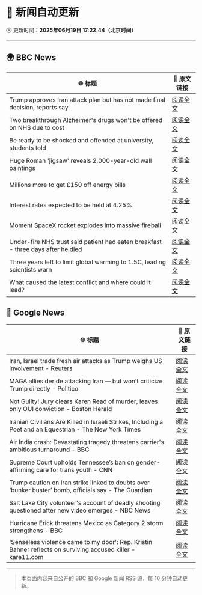 # 🧠 新闻自动更新

🕒 更新时间：**2025年06月19日 17:22:44（北京时间）**

---

## 🌍 BBC News

| 🌐 标题 | 🔗 原文链接 |
|--------|-------------|
| Trump approves Iran attack plan but has not made final decision, reports say | [阅读全文](https://www.bbc.com/news/articles/c4g8r8rj87vo) |
| Two breakthrough Alzheimer's drugs won't be offered on NHS due to cost | [阅读全文](https://www.bbc.com/news/articles/cq8zxx9kk0ko) |
| Be ready to be shocked and offended at university, students told | [阅读全文](https://www.bbc.com/news/articles/c74z8l8vkx3o) |
| Huge Roman 'jigsaw' reveals 2,000-year-old wall paintings | [阅读全文](https://www.bbc.com/news/articles/c5y5w1ldz8do) |
| Millions more to get £150 off energy bills | [阅读全文](https://www.bbc.com/news/articles/cx2kym1pvn4o) |
| Interest rates expected to be held at 4.25% | [阅读全文](https://www.bbc.com/news/articles/c98wyyk475no) |
| Moment SpaceX rocket explodes into massive fireball | [阅读全文](https://www.bbc.com/news/videos/c1k87l7nre4o) |
| Under-fire NHS trust said patient had eaten breakfast - three days after he died | [阅读全文](https://www.bbc.com/news/articles/cly2r0x9xwlo) |
| Three years left to limit global warming to 1.5C, leading scientists warn | [阅读全文](https://www.bbc.com/news/articles/cn4l927dj5zo) |
| What caused the latest conflict and where could it lead? | [阅读全文](https://www.bbc.com/news/articles/cdj9vj8glg2o) |

## 📰 Google News

| 🌐 标题 | 🔗 原文链接 |
|--------|-------------|
| Iran, Israel trade fresh air attacks as Trump weighs US involvement - Reuters | [阅读全文](https://news.google.com/rss/articles/CBMiuAFBVV95cUxPREEtLVk0NEF3VmdidjEzVjFrTG1UNWJVdTh4U0F1V2tCVlVxc3JCT1VxXzhzWTBFR0lBd1dZTkM4UFRTNVJhU1M1NklUUXB3NlBhUHltMlNxVGVfTVdjb0d0T09LS21acEFvOEUxWl9aczNSb09MTFc1cTA2VnNWVk9UZ2VYTFF6aklRelJ4czhfRGRwcDdHd3AzajNwVW51ZEZ6UmZyelJQUGVXOXBBMnRyMGVkMkZu?oc=5) |
| MAGA allies deride attacking Iran — but won’t criticize Trump directly - Politico | [阅读全文](https://news.google.com/rss/articles/CBMihgFBVV95cUxNUm5mLTd3b0R0RGVxVU5EUHRudmhsZ2tZZWw3NUNiR0NsdEJyT1dZNlVoTnBxV0dfZ2NZTDFzbEZ2MlhGRGV1MzdQdFB6T0FaeG12S0QyWXZxWDVST0IwVk9FZnZBVkwxWnBXbzY5d2pHU2F2NzZoQlRuc1pVMVg3X3BzUkJwZw?oc=5) |
| Not Guilty! Jury clears Karen Read of murder, leaves only OUI conviction - Boston Herald | [阅读全文](https://news.google.com/rss/articles/CBMiqAFBVV95cUxORm8xd0JWQ0J4dzBwYjEzc1hnakpKbnFIN1MyR29EanAtVVlqdE8yZ0dWd1dfLURfR3dGVmg5R3hsczc1LTRreDRwSGh1WmZNaTl1QnNHQnQwMjllcTdJek9nWERpOG14cWhxd2Q2MkFjNGJMRkpYaTM3N215Qy13RWhpUDFBVXk3NDdaTWZ0TG1Rb2U2N0JMRjhxcXFmc0ZwMGxWS1FvVTTSAa4BQVVfeXFMT2VKNVQycURNdTJPREYyRDFDS3huY2tTT1l0aWhNQUhHckU5dEVQdGI3X0pOWEZiajR5U2JVNHdYTWQtQktJaDdjTVJlak9qbENCT1lYazBqWjNLTEVHOHF4RDE0UTRTNWFpRTFPS0phNjRJcXlaUUdfSWR0TWQzRjNsZ25IOUY4MVB4WVNkd005bENNYUgydUpYeDVKQ1JQT3lwR2swcnduTU1Od1RB?oc=5) |
| Iranian Civilians Are Killed in Israeli Strikes, Including a Poet and an Equestrian - The New York Times | [阅读全文](https://news.google.com/rss/articles/CBMilwFBVV95cUxQTm9fc0hUVXdkUlRWbFIzWlJRVEQ1aUYtRDlhNnh2UGgxUUZacmpMOHFoUnlXdl9mVXlqcnl4UTdwXzJUNGo5YVBHNVFtV0o0c1ZoV1F6TkNtZjU5N3cxdGhaa0dnOVRHb093UW5EU2IybWE1aHYtbEdWNUJ4cmlQVjZ6dDNBQmcwY0FIeEJwc3RVWVlrZElR?oc=5) |
| Air India crash: Devastating tragedy threatens carrier's ambitious turnaround - BBC | [阅读全文](https://news.google.com/rss/articles/CBMiWkFVX3lxTE5HdEE4bjh4OUpPZkdaclJpOTRGR3hwYnRjVmw0MG95S3ZLQTNmVURZUVhYdWg0ZXJpRGh3YkxySGkzanByd045N1ZFdnpacjZ4NW1TcDRkaWh2QdIBX0FVX3lxTE9zRU56RTU5eWlGdm5YLUhUV3FIckI2VmNHNzdNdUV2UmQyQk1MRUZscXE4VHlnTlhmeTllSXlhNkctQ3lYeFpIMzJqeDVLUVpkR0ZsdVk2RUJUTFZSTGlj?oc=5) |
| Supreme Court upholds Tennessee’s ban on gender-affirming care for trans youth - CNN | [阅读全文](https://news.google.com/rss/articles/CBMiuAFBVV95cUxOVXlON2lneWQtX1VIdU9MdjJYM29rM25zdXNKRVhkOFAyajFSb2NiVl9ndjhUZGhfMThtZjVhNE90YlBLaG82UzcyUWI2RV84bGlRNVZCR1lndVppdnlkS3VDdTMwZGl5UjkzTzZGRWczdnMtRkJNdElyNmhwSHBnMDUzVmN0eVI2ajRoT1E4NTlkNTZPVmFHd2NYZXFhUU5RNjR1X3R5NWZhT1pEZ2dvdkQ2bVUwaFJi0gG-AUFVX3lxTFBGOGY2MUlZQU1lT0R5Vm12UzRLZVJ3LWVma3VBdUU2QW5HRjZlcFpmOEJIaHp0em96cDZtZGU4NHZqQWdWZlFFdUt6eHlKclFIMDFHdWlJZ1luNld0dG9vZTlidktEZjRrdkhCMUxnN2VnRk0taFZoRm9DZEhjWHk0blFwbTlNSGdzaVN1Q3R0YUdTQmJyWk84OUMzakY4WU1wRm1uTnAycngxQ1JTZjFfZG9FeHFuT2cyNHQwVlE?oc=5) |
| Trump caution on Iran strike linked to doubts over ‘bunker buster’ bomb, officials say - The Guardian | [阅读全文](https://news.google.com/rss/articles/CBMiyAFBVV95cUxPVHUwYTM1blhSZUtsSWdoclVDUElDaGF0VFZvSzBBNnNXNnNZVlg5Wm1PZG16T2w2ZzBiYkR0WVZITWRYY3JQbVhRTExMQU1VR0NBRVZFWU1OZUlCVGkwWDF1YWx2em9tM2pGS2lmdU53UUp0V214aHNTVzlJTlhVb0J3VXEtZXNkRFQ3cWdENmI4akdCTHozOHpiV2NjSGIySHpOZGEwSzNSeWR0aGtDb3dVYmdESHJWdk1aaGx2cGc1NGVNbVVvNA?oc=5) |
| Salt Lake City volunteer's account of deadly shooting questioned after new video emerges - NBC News | [阅读全文](https://news.google.com/rss/articles/CBMiugFBVV95cUxPbTRkQjl1d3pDZWxYNDBlWVUyQWl3TEQzY2tfN1MwbUhjdEdHcHdVWm9iVy1Fem1xOHZ2WGNkbUk5ZjZKd0o3N3FwejlaQ1pxaUhwUGNkY2RMemdWQmJaMS1jMnVIZ1JEQ2FkX2pqSlZ1eVpXZFB3WTIyRFJ4M1FUSFRONU5uZ25rUmVCT3R4Wlp6X2NzM2hJS1lOZXNPT0k5YmZkZzU2bEtpRWFQaEZEM3VCcXU3RGg5TmfSAVZBVV95cUxPMk9qQWpLZjk5RjRUby1qbTVTVTAtdmZiMVFycnlKc2J6SnpLb3dpa0FZcHVaaVAwX0puZ25NdmFpMmFBVFJkeTYtUXVoY0xlXzF5ZkNtZw?oc=5) |
| Hurricane Erick threatens Mexico as Category 2 storm strengthens - BBC | [阅读全文](https://news.google.com/rss/articles/CBMiWkFVX3lxTE1uQk5GMnRKa1MwVzZCUGZhTzRDcGVBVHNneWJ1QlZyM2txdTE5NDZUQ2xCT2xIVHJBT0ViYXc5RWFBdVlZWnNHamg2ZGZWZVJPVktkSXVaclBmQdIBX0FVX3lxTE9aNENpdE1iczNBVGNtRERGY0Ixb1lnSjNSWlViUkFZQks4SHV6c2w2QkluY0NNNG1tcE02Q1c3YXlqd1ZxUFlJUHZUaHRPdU1yWmxqOXFpVGxLbTRORVNV?oc=5) |
| 'Senseless violence came to my door': Rep. Kristin Bahner reflects on surviving accused killer - kare11.com | [阅读全文](https://news.google.com/rss/articles/CBMiggJBVV95cUxOdXNnNE5OU0d3ODFRYmVBNXVtYmNpRENiaU9qeWV2aUptZ0tOdnNlVzRyWGhBSGdlNG9CdHZmNnpScE03RDB6Rnhkcm5tNmVYeEloLXh6a1hJdGdlWkw3TEREVmdFTXkyVmtzV1VwNE9MLWFSempETm5OVGVEZnVYM01pdFlWMDZhLXFTbkY1dFNaOHp0V2Q2cnVvbGNTdUJRZTF0OS1sWi00UkRhVzF3dy1RaDNtMXpFS0RlcTdpaDdOWks4ekctS0N3Vklyd05UbE5EY0FlbXJKeExRem4wSkh0Tmw1OTNqc0pDZkpxbjF0OHBjSXd2anpJcnB3T3ZsYVE?oc=5) |

---
> 本页面内容来自公开的 BBC 和 Google 新闻 RSS 源，每 10 分钟自动更新。